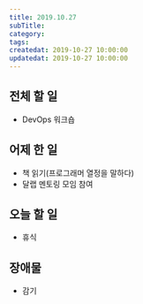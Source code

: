 ```yaml
---
title: 2019.10.27
subTitle: 
category: 
tags: 
createdat: 2019-10-27 10:00:00
updatedat: 2019-10-27 10:00:00
---
```


## 전체 할 일

* DevOps 워크숍

## 어제 한 일

* 책 읽기(프로그래머 열정을 말하다)
* 달랩 멘토링 모임 참여

## 오늘 할 일

* 휴식

## 장애물

* 감기